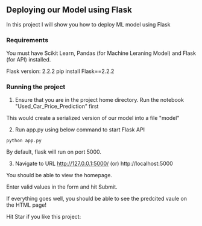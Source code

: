 ## Deploying our Model using Flask
In this project I will show you how to deploy ML model using Flask 

### Requirements
You must have Scikit Learn, Pandas (for Machine Leraning Model) and Flask (for API) installed.

Flask version: 2.2.2
pip install Flask==2.2.2

### Running the project
1. Ensure that you are in the project home directory. Run the notebook "Used_Car_Price_Prediction" first

This would create a serialized version of our model into a file "model"

2. Run app.py using below command to start Flask API
```
python app.py
```
By default, flask will run on port 5000.

3. Navigate to URL http://127.0.0.1:5000/ (or) http://localhost:5000

You should be able to view the homepage.

Enter valid values in the form and hit Submit.

If everything goes well, you should  be able to see the predcited vaule on the HTML page!

Hit Star if you like this project:

